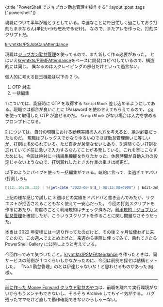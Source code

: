 {:title "PowerShell でジョブカン勤怠管理を操作する"
:layout :post
:tags ["powershell"]}

現職について半年が経とうとしている。幸運なことに毎日忙しく過ごしており打刻もままならん(~~単にいつも忘れてるだけ~~)。
なので、またアレを作った。打刻スクリプトだ。

[krymtkts/PSJobCanAttendance](https://github.com/krymtkts/PSJobCanAttendance)

現職は[ジョブカン勤怠管理](https://jobcan.ne.jp/)を使ってるので、また新しく作る必要があった。
とはいえ[krymtkts/PSMFAttendance](https://github.com/krymtkts/PSMFAttendance)をベースに開発(コピペ)しているので、構造的には同じ。
異なるのはスクレイピングの部分だけといって過言ない。

個人的に考える目玉機能は以下の 2 つ。

1. OTP 対応
2. 一括編集

1 については、認証時に OTP を取得する `ScriptBlock` 差し込めるようにしてある。現職では都合が良いことに 1Password を使わせえてもらえてるので、 [op](https://developer.1password.com/docs/cli/get-started/) を使って取得した OTP が渡せるのだ。
`ScriptBlock` がない場合は入力を求めるプロンプトになる。

2 については、自分の現職における勤務実績の入れ方を考えると、絶対必要だったものだ。
現職はフレックスでかなりゆるいのでほぼ勤怠管理無いに等しいが、打刻は求められている。ただ自身が怠惰なせいもあり、3 週間くらい打刻を忘れていて〆前に急いで入力するなんてことが多発している。これを楽にこなすためにも、今回は絶対に一括編集機能を作りたかった。休憩時間が自動入力の設定じゃないようなので、打刻漏れしたときの作業の重さは尚更だ。

以下のようにパイプを使った一括編集ができる。端的に言って、楽過ぎてヤバい(打刻しろ)。

```powershell
@(12..16;20..22) | %{get-date "2022-09-$($_) 08:15:00+0900"} | Edit-JobCanAttendances -TimeRecordEvent work_start -AditGroupId 10
```

上記の様な感じで試しに 3 週ほどの実績をドバドバと書き込んでみたが、リクエストが拒否されることもなく使えて一安心だった。
今回の打刻スクリプトを作るにあたり、毎度のごとく利用規約はチェック済みだ。[利用規約｜ジョブカン勤怠管理](https://jobcan.ne.jp/aup)を確認したが、こういうスクリプトを作ることに関し問題なさそうだった。

本当は 2022 年夏頃には一通り作ってたのだけど、その後 2 ヶ月位使わずに来てたので、この週末でまとめ上げた。来週から実際に使ってみて、熟れてきたら PowerShell Gallery に公開しようと考えている。

今回作ってみて気づいたこと。[krymtkts/PSMFAttendance](https://github.com/krymtkts/PSMFAttendance) を作ったときは、同サービスの前例が 1 つくらいしかなかったのに、今回は前例を探せば結構ヒットした。
「No.1 勤怠管理」の名は伊達じゃないな！と思わせるものがあった(何様)。

---

[前に作った Money Forward クラウド勤怠のやつ](/posts/2021-11-27-psmfattendance)は、前職を離れて実行環境がないからもうメンテもできないし、そろそろ Archive してもイイ気がする。
バグ残ったママだけど直して動作確認できないからしゃーない。
